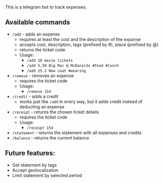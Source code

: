 This is a telegram bot to track expenses.

## Available commands
- `/add` - adds an expense
	- requires at least the cost and the description of the expanse
	- accepts cost, description, tags (prefixed by #), place (prefixed by @)
	- returns the ticket code
	- Usage:
		- `/add 10 movie tickets`
		- `/add 5,50 Big Mac @ McDonalds #food #lunch`
		- `/add 25.3 New coat #wearing`
- `/remove` - removes an expense
	- requires the ticket code
	- Usage:
		- `/remove 154`
- `/credit` - adds a credit
	-  works just like `/add` in every way, but it adds credit instead of deducting an expense
- `/receipt` - returns the chosen ticket details
	-  requires the ticket code
	-  Usage:
		-  `/receipt 154`
- `/statement` - returns the statement with all expenses and credits
- `/balance` - returns the current balance


## Future features:

- Get statement by tags
- Accept geolocalization
- Limit statement by selected period